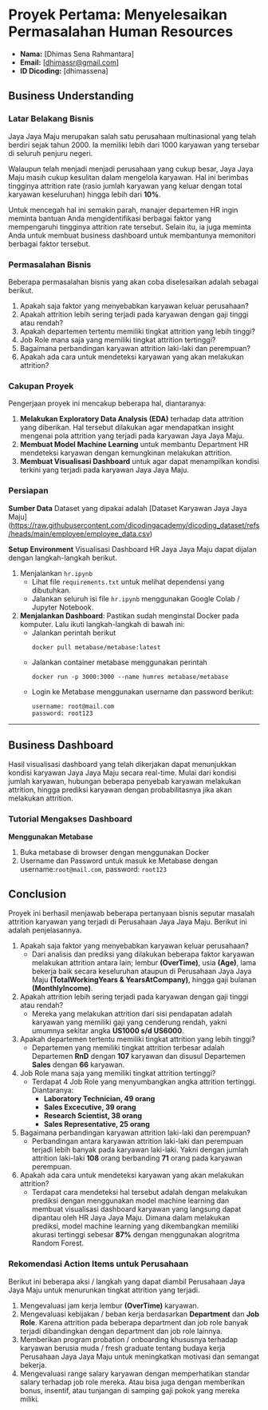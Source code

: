 # Proyek Pertama: Menyelesaikan Permasalahan Human Resources
- **Nama:** [Dhimas Sena Rahmantara]
- **Email:** [dhimassr@gmail.com]
- **ID Dicoding:** [dhimassena]

## Business Understanding

### Latar Belakang Bisnis
Jaya Jaya Maju merupakan salah satu perusahaan multinasional yang telah berdiri sejak tahun 2000. Ia memiliki lebih dari 1000 karyawan yang tersebar di seluruh penjuru negeri. 

Walaupun telah menjadi menjadi perusahaan yang cukup besar, Jaya Jaya Maju masih cukup kesulitan dalam mengelola karyawan. Hal ini berimbas tingginya attrition rate (rasio jumlah karyawan yang keluar dengan total karyawan keseluruhan) hingga lebih dari **10%**.

Untuk mencegah hal ini semakin parah, manajer departemen HR ingin meminta bantuan Anda mengidentifikasi berbagai faktor yang mempengaruhi tingginya attrition rate tersebut. Selain itu, ia juga meminta Anda untuk membuat business dashboard untuk membantunya memonitori berbagai faktor tersebut.

### Permasalahan Bisnis
Beberapa permasalahan bisnis yang akan coba diselesaikan adalah sebagai berikut.
1. Apakah saja faktor yang menyebabkan karyawan keluar perusahaan?
2. Apakah attrition lebih sering terjadi pada karyawan dengan gaji tinggi atau rendah?
3. Apakah departemen tertentu memiliki tingkat attrition yang lebih tinggi?
4. Job Role mana saja yang memiliki tingkat attrition tertinggi?
5. Bagaimana perbandingan karyawan attrition laki-laki dan perempuan?
6. Apakah ada cara untuk mendeteksi karyawan yang akan melakukan attrition?

### Cakupan Proyek
Pengerjaan proyek ini mencakup beberapa hal, diantaranya:
1. **Melakukan Exploratory Data Analysis (EDA)** terhadap data attrition yang diberikan. Hal tersebut dilakukan agar mendapatkan insight mengenai pola attrition yang terjadi pada karyawan Jaya Jaya Maju.
2. **Membuat Model Machine Learning** untuk membantu Department HR mendeteksi karyawan dengan kemungkinan melakukan attrition.
3. **Membuat Visualisasi Dashboard** untuk agar dapat menampilkan kondisi terkini yang terjadi pada karyawan Jaya Jaya Maju.

### Persiapan
**Sumber Data**
Dataset yang dipakai adalah [Dataset Karyawan Jaya Jaya Maju] (https://raw.githubusercontent.com/dicodingacademy/dicoding_dataset/refs/heads/main/employee/employee_data.csv)

**Setup Environment**
Visualisasi Dashboard HR Jaya Jaya Maju dapat dijalan dengan langkah-langkah berikut.
1. Menjalankan `hr.ipynb`
   - Lihat file `requirements.txt` untuk melihat dependensi yang dibutuhkan.
   - Jalankan seluruh isi file `hr.ipynb` menggunakan Google Colab / Jupyter Notebook.
2. **Menjalankan Dashboard**:
   Pastikan sudah menginstal Docker pada komputer. Lalu ikuti langkah-langkah di bawah ini:
   - Jalankan perintah berikut
      ```
      docker pull metabase/metabase:latest
      ```
   - Jalankan container metabase menggunakan perintah
      ```
      docker run -p 3000:3000 --name humres metabase/metabase
      ```
   - Login ke Metabase menggunakan username dan password berikut:
      ```
      username: root@mail.com
      password: root123
      ```
---

## Business Dashboard
Hasil visualisasi dashboard yang telah dikerjakan dapat menunjukkan kondisi karyawan Jaya Jaya Maju secara real-time. Mulai dari kondisi jumlah karyawan, hubungan beberapa penyebab karyawan melakukan attrition, hingga prediksi karyawan dengan probabilitasnya jika akan melakukan attrition.

### Tutorial Mengakses Dashboard
**Menggunakan Metabase**
1. Buka metabase di browser dengan menggunakan Docker
2. Username dan Password untuk masuk ke Metabase dengan username:`root@mail.com`, password: `root123`

## Conclusion
Proyek ini berhasil menjawab beberapa pertanyaan bisnis seputar masalah attrition karyawan yang terjadi di Perusahaan Jaya Jaya Maju. Berikut ini adalah penjelasannya.
1. Apakah saja faktor yang menyebabkan karyawan keluar perusahaan?
   - Dari analisis dan prediksi yang dilakukan beberapa faktor karyawan melakukan attrition antara lain; lembur **(OverTime)**, usia **(Age)**, lama bekerja baik secara keseluruhan ataupun di Perusahaan Jaya Jaya Maju **(TotalWorkingYears & YearsAtCompany)**, hingga gaji bulanan **(MonthlyIncome)**.
2. Apakah attrition lebih sering terjadi pada karyawan dengan gaji tinggi atau rendah?
   - Mereka yang melakukan attrition dari sisi pendapatan adalah karyawan yang memiliki gaji yang cenderung rendah, yakni umumnya sekitar angka **US1000 s/d US6000**.
3. Apakah departemen tertentu memiliki tingkat attrition yang lebih tinggi?
   - Departemen yang memiliki tingkat attrition terbesar adalah Departemen **RnD** dengan **107** karyawan dan disusul Departemen **Sales** dengan **66** karyawan.
4. Job Role mana saja yang memiliki tingkat attrition tertinggi?
   - Terdapat 4 Job Role yang menyumbangkan angka attrition tertinggi. Diantaranya:
     * **Laboratory Technician, 49 orang**
     * **Sales Excecutive, 39 orang**
     * **Research Scientist, 38 orang**
     * **Sales Representative, 25 orang**
5. Bagaimana perbandingan karyawan attrition laki-laki dan perempuan?
   - Perbandingan antara karyawan attrition laki-laki dan perempuan terjadi lebih banyak pada karyawan laki-laki. Yakni dengan jumlah attrition laki-laki **108** orang berbanding **71** orang pada karyawan perempuan.
6. Apakah ada cara untuk mendeteksi karyawan yang akan melakukan attrition?
   - Terdapat cara mendeteksi hal tersebut adalah dengan melakukan prediksi dengan menggunakan model machine learning dan membuat visualisasi dashboard karyawan yang langsung dapat dipantau oleh HR Jaya Jaya Maju. Dimana dalam melakukan prediksi, model machine learning yang dikembangkan memiliki akurasi tertinggi sebesar **87%** dengan menggunakan alogritma Random Forest.

### Rekomendasi Action Items untuk Perusahaan
Berikut ini beberapa aksi / langkah yang dapat diambil Perusahaan Jaya Jaya Maju untuk menurunkan tingkat attrition yang terjadi.
1. Mengevaluasi jam kerja lembur **(OverTime)** karyawan.
2. Mengevaluasi kebijakan / beban kerja berdasarkan **Department** dan **Job Role**. Karena attrition pada beberapa department dan job role banyak terjadi dibandingkan dengan department dan job role lainnya.
3. Memberikan program probation / onboarding khususnya terhadap karyawan berusia muda / fresh graduate tentang budaya kerja Perusahaan Jaya Jaya Maju untuk meningkatkan motivasi dan semangat bekerja.
4. Mengevaluasi range salary karyawan dengan memperhatikan standar salary terhadap job role mereka. Atau bisa juga dengan memberikan bonus, insentif, atau tunjangan di samping gaji pokok yang mereka miliki.
